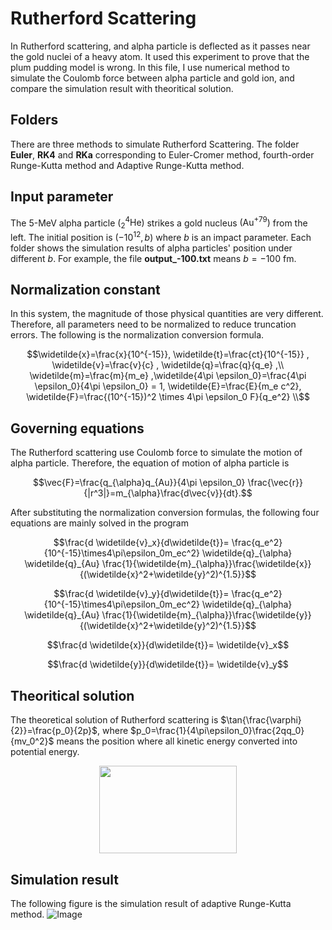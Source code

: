 # Rutherford Scattering
In Rutherford scattering, and alpha particle is deflected as it passes near the gold nuclei of a heavy atom. It used this experiment to prove that the plum pudding model is wrong. In this file, I use numerical method to simulate the Coulomb force between alpha particle and gold ion, and compare the simulation result with theoritical solution.


## Folders

There are three methods to simulate Rutherford Scattering. The folder **Euler**, **RK4** and **RKa** corresponding to Euler-Cromer method, fourth-order Runge-Kutta method and Adaptive Runge-Kutta method.

## Input parameter

The 5-MeV alpha particle  $\left(\mathrm{^4_2He}\right)$ strikes a gold nucleus $\left(\mathrm{Au^{+79}}\right)$ from the left. The initial position is $(-10^{12},b)$ where $b$ is an impact parameter. Each folder shows the simulation results of alpha particles' position under different $b$. For example, the file **output_-100.txt** means $b=-100$ $\mathrm{fm}$.

## Normalization constant

In this system, the magnitude of those physical quantities are very different. Therefore, all parameters need to be normalized to reduce truncation errors. The following is the normalization conversion formula.
```math
\widetilde{x}=\frac{x}{10^{-15}}, \widetilde{t}=\frac{ct}{10^{-15}} , \widetilde{v}=\frac{v}{c} , \widetilde{q}=\frac{q}{q_e} ,\\ \widetilde{m}=\frac{m}{m_e} ,\widetilde{4\pi \epsilon_0}=\frac{4\pi \epsilon_0}{4\pi \epsilon_0} = 1, \widetilde{E}=\frac{E}{m_e c^2}, \widetilde{F}=\frac{(10^{-15})^2 \times 4\pi \epsilon_0 F}{q_e^2} \\
```
## Governing equations

The Rutherford scattering use Coulomb force to simulate the motion of alpha particle. Therefore, the equation of motion of alpha particle is
```math
\vec{F}=\frac{q_{\alpha}q_{Au}}{4\pi \epsilon_0} \frac{\vec{r}}{|r^3|}=m_{\alpha}\frac{d\vec{v}}{dt}.
```
After substituting the normalization conversion formulas, the following four equations are mainly solved in the program
```math
\frac{d \widetilde{v}_x}{d\widetilde{t}}= \frac{q_e^2}{10^{-15}\times4\pi\epsilon_0m_ec^2} \widetilde{q}_{\alpha} \widetilde{q}_{Au} \frac{1}{\widetilde{m}_{\alpha}}\frac{\widetilde{x}}{(\widetilde{x}^2+\widetilde{y}^2)^{1.5}}
```
```math
\frac{d \widetilde{v}_y}{d\widetilde{t}}= \frac{q_e^2}{10^{-15}\times4\pi\epsilon_0m_ec^2} \widetilde{q}_{\alpha} \widetilde{q}_{Au} \frac{1}{\widetilde{m}_{\alpha}}\frac{\widetilde{y}}{(\widetilde{x}^2+\widetilde{y}^2)^{1.5}}
```
```math
\frac{d \widetilde{x}}{d\widetilde{t}}= \widetilde{v}_x
```
```math
\frac{d \widetilde{y}}{d\widetilde{t}}= \widetilde{v}_y
```
## Theoritical solution

The theoretical solution of Rutherford scattering is $\tan{\frac{\varphi}{2}}=\frac{p_0}{2p}$, where $p_0=\frac{1}{4\pi\epsilon_0}\frac{2qq_0}{mv_0^2}$ means the position where all kinetic energy converted into potential energy.
<div align=center><img width="220" height="140" src="https://github.com/ChenYingShan1114/Rutherford-Scattering/blob/main/Rutherford_scattering.png"/></div>

## Simulation result
The following figure is the simulation result of adaptive Runge-Kutta method.
![Image](https://github.com/ChenYingShan1114/Rutherford-Scattering/blob/main/RKa/Rutherford_scattering_RKa.png)
